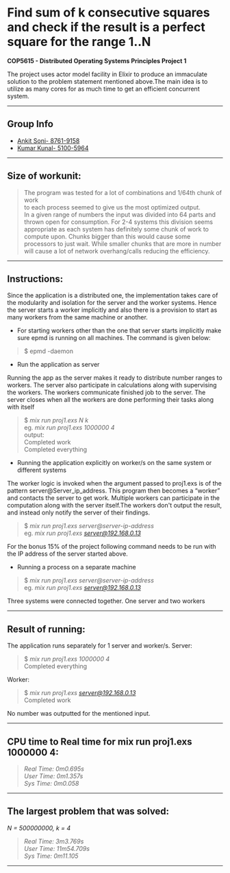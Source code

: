 # Find sum of k consecutive squares and check if the result is a perfect square for the range 1..N 
**COP5615 - Distributed Operating Systems Principles Project 1**


The project uses actor model facility in Elixir to produce an immaculate solution to the problem statement mentioned above.The main idea is to utilize as many cores for as much time to get an efficient concurrent system.

---
## Group Info

* [Ankit Soni- 8761-9158](http://github.com/ankitprahladsoni)
* [Kumar Kunal- 5100-5964](http://github.com/kunal4892)

---

## Size of workunit:  

>The program was tested for a lot of combinations and 1/64th chunk of work  
to each process seemed to give us the most optimized output.  
In a given range of numbers the input was divided into 64 parts and thrown open
for consumption. For 2-4 systems this division seems appropriate as each system has definitely some chunk of work to compute upon. Chunks bigger than this would cause some processors to just wait. While smaller chunks that are more in number will cause a lot of network overhang/calls reducing the efficiency. 
---

## Instructions:

Since the application is a distributed one, the implementation takes care of the modularity and isolation for the server and the worker systems. Hence the server starts a worker implicitly and also there is a provision to start as many workers from the same machine or another.


* For starting workers other than the one that server starts implicitly make sure epmd is running on all machines. The command is given below:
>$ epmd -daemon

* Run the application as server

Running the app as the server makes it ready to distribute number ranges to workers.
The server also participate in calculations along with supervising the workers. The workers communicate finished job to the server. The server closes when all the workers are done performing their tasks along with itself

>$ *mix run proj1.exs N k*  
eg. *mix run  proj1.exs 1000000 4*  
output:   
Completed work  
Completed everything  

* Running the application explicitly on worker/s on the same system or different systems

The worker logic is invoked when the argument passed to proj1.exs is of the pattern server@Server_ip_address. This program then becomes a “worker” and contacts the server to get work. Multiple workers can participate in the computation along with the server itself.The workers don't output the result, and instead only notify the server of their findings.


>$ *mix run proj1.exs server@server-ip-address*  
eg. *mix run proj1.exs server@192.168.0.13*  


For the bonus 15% of the project following command needs to be run with the IP address of the server started above.

* Running a process on a separate machine  
>$ *mix run proj1.exs server@server-ip-address*  
eg. *mix run proj1.exs server@192.168.0.13*   


Three systems were connected together. One server and two workers

---

## Result of running:
The application runs separately for 1 server and worker/s.
Server:
>$ *mix run proj1.exs 1000000 4*  
Completed everything

Worker:
>$ *mix run proj1.exs server@192.168.0.13*  
Completed work

No number was outputted for the mentioned input.

---

## CPU time to Real time for mix run proj1.exs 1000000 4:

> *Real Time: 0m0.695s*  
 *User Time:  0m1.357s*  
 *Sys Time:   0m0.058*  
----

## The largest problem that was solved:
 
 
 *N = 500000000,  k = 4*  
 > *Real Time: 3m3.769s*  
 *User Time:  11m54.709s*  
 *Sys Time:   0m11.105*  
 ---
 

